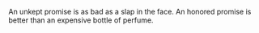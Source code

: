 An unkept promise is as bad as a slap in the face. An honored promise is better than an expensive bottle of perfume.
